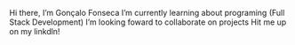 Hi there, I’m Gonçalo Fonseca
I’m currently learning about programing (Full Stack Development)
I’m looking foward to collaborate on projects
Hit me up on my linkdln!


<!---
GoncaloFonseca0/GoncaloFonseca0 is a ✨ special ✨ repository because its `README.md` (this file) appears on your GitHub profile.
You can click the Preview link to take a look at your changes.
--->
